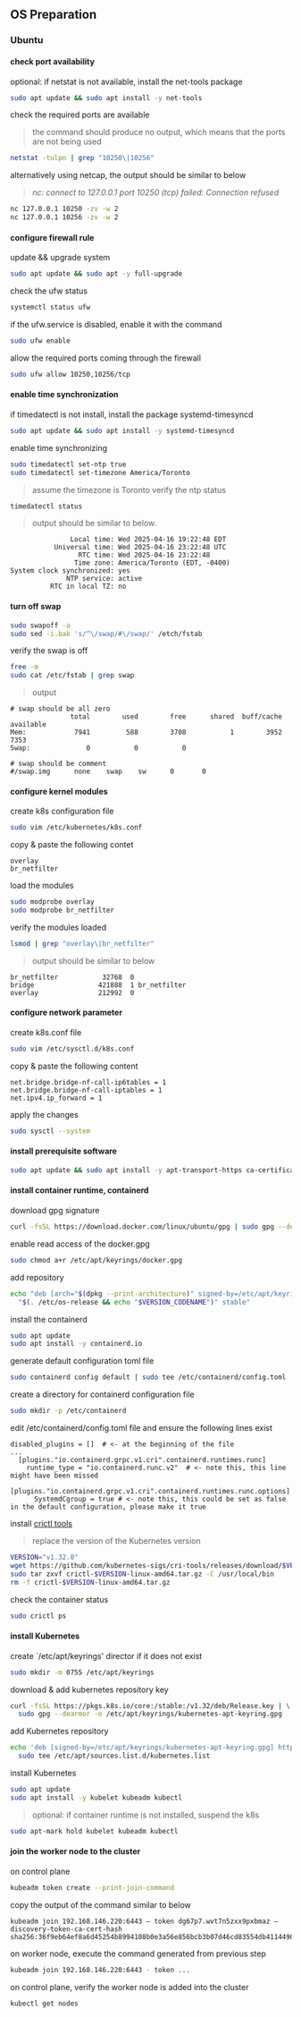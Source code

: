 ## OS Preparation
### Ubuntu  
#### check port availability  
optional: if netstat is not available, install the net-tools package
```bash
sudo apt update && sudo apt install -y net-tools
```
check the required ports are available  
> the command should produce no output, which means that the ports are not being used
```bash
netstat -tulpn | grep "10250\|10256"
```
alternatively using netcap, the output should be similar to below  
> *nc: connect to 127.0.0.1 port 10250 (tcp) failed: Connection refused*
```bash
nc 127.0.0.1 10250 -zv -w 2
nc 127.0.0.1 10256 -zv -w 2
```
#### configure firewall rule
update && upgrade system
```bash
sudo apt update && sudo apt -y full-upgrade
```
check the ufw status
```bash
systemctl status ufw
```
if the ufw.service is disabled, enable it with the command
```bash
sudo ufw enable
```
allow the required ports coming through the firewall
```bash
sudo ufw allow 10250,10256/tcp
```
#### enable time synchronization
if timedatectl is not install, install the package systemd-timesyncd
```bash
sudo apt update && sudo apt install -y systemd-timesyncd
```
enable time synchronizing
```bash
sudo timedatectl set-ntp true
sudo timedatectl set-timezone America/Toronto
```
> assume the timezone is Toronto
verify the ntp status
```bash
timedatectl status
```
> output should be similar to below.
```
               Local time: Wed 2025-04-16 19:22:48 EDT
           Universal time: Wed 2025-04-16 23:22:48 UTC
                 RTC time: Wed 2025-04-16 23:22:48
                Time zone: America/Toronto (EDT, -0400)
System clock synchronized: yes
              NTP service: active
          RTC in local TZ: no
```
#### turn off swap
```bash
sudo swapoff -a
sudo sed -i.bak 's/^\/swap/#\/swap/' /etch/fstab
```
verify the swap is off
```bash
free -m
sudo cat /etc/fstab | grep swap
```
> output 
```
# swap should be all zero
               total        used        free      shared  buff/cache   available
Mem:            7941         588        3708           1        3952        7353
Swap:              0           0           0

# swap should be comment
#/swap.img      none    swap    sw      0       0
```
#### configure kernel modules
create k8s configuration file
```bash
sudo vim /etc/kubernetes/k8s.conf
```
copy & paste the following contet
```
overlay
br_netfilter
```
load the modules
```bash
sudo modprobe overlay
sudo modprobe br_netfilter
```
verify the modules loaded
```bash
lsmod | grep "overlay\|br_netfilter"
```
> output should be similar to below
```
br_netfilter           32768  0
bridge                421888  1 br_netfilter
overlay               212992  0
```
#### configure network parameter
create k8s.conf file
```bash
sudo vim /etc/sysctl.d/k8s.conf
```
copy & paste the following content
```
net.bridge.bridge-nf-call-ip6tables = 1
net.bridge.bridge-nf-call-iptables = 1
net.ipv4.ip_forward = 1
```
apply the changes
```bash
sudo sysctl --system
```
#### install prerequisite software
```bash
sudo apt update && sudo apt install -y apt-transport-https ca-certificates curl gpg gnupg2 software-properties-common
```
#### install container runtime, containerd
download gpg signature
```bash
curl -fsSL https://download.docker.com/linux/ubuntu/gpg | sudo gpg --dearmor -o /etc/apt/keyrings/docker.gpg
```
enable read access of the docker.gpg
```bash
sudo chmod a+r /etc/apt/keyrings/docker.gpg
```
add repository
```bash
echo "deb [arch="$(dpkg --print-architecture)" signed-by=/etc/apt/keyrings/docker.gpg] https://download.docker.com/linux/ubuntu \
  "$(. /etc/os-release && echo "$VERSION_CODENAME")" stable"
```
install the containerd
```bash
sudo apt update
sudo apt install -y containerd.io
```
generate default configuration toml file
```bash
sudo containerd config default | sudo tee /etc/containerd/config.toml
```
create a directory for containerd configuration file
```bash
sudo mkdir -p /etc/containerd
```
edit /etc/containerd/config.toml file and ensure the following lines exist
```
disabled_plugins = []  # <- at the beginning of the file
...
  [plugins."io.containerd.grpc.v1.cri".containerd.runtimes.runc]
    runtime_type = "io.containerd.runc.v2"  # <- note this, this line might have been missed
    [plugins."io.containerd.grpc.v1.cri".containerd.runtimes.runc.options]
      SystemdCgroup = true # <- note this, this could be set as false in the default configuration, please make it true
```
install [crictl tools](https://github.com/kubernetes-sigs/cri-tools/blob/master/docs/crictl.md)
> replace the version of the Kubernetes version
```bash
VERSION="v1.32.0"
wget https://github.com/kubernetes-sigs/cri-tools/releases/download/$VERSION/crictl-$VERSION-linux-amd64.tar.gz
sudo tar zxvf crictl-$VERSION-linux-amd64.tar.gz -C /usr/local/bin
rm -f crictl-$VERSION-linux-amd64.tar.gz
```
check the container status
```bash
sudo crictl ps
```
#### install Kubernetes
create `/etc/apt/keyrings' director if it does not exist
```bash
sudo mkdir -m 0755 /etc/apt/keyrings
```
download & add kubernetes repository key
```bash
curl -fsSL https://pkgs.k8s.io/core:/stable:/v1.32/deb/Release.key | \
  sudo gpg --dearmor -o /etc/apt/keyrings/kubernetes-apt-keyring.gpg
```
add Kubernetes repository
```bash
echo 'deb [signed-by=/etc/apt/keyrings/kubernetes-apt-keyring.gpg] https://pkgs.k8s.io/core:/stable:/v1.32/deb/ /' | \
  sudo tee /etc/apt/sources.list.d/kubernetes.list
```
install Kubernetes
```bash
sudo apt update
sudo apt install -y kubelet kubeadm kubectl
```
> optional: if container runtime is not installed, suspend the k8s
```bash
sudo apt-mark hold kubelet kubeadm kubectl
```
#### join the worker node to the cluster
on control plane
```bash
kubeadm token create --print-join-command
```
copy the output of the command similar to below
```
kubeadm join 192.168.146.220:6443 — token dg67p7.wvt7n5zxx9pxbmaz — discovery-token-ca-cert-hash sha256:36f9eb64ef8a6d45254b8994108b0e3a56e856bcb3b07d46cd83554db4114490
```
on worker node, execute the command generated from previous step
```bash
kubeadm join 192.168.146.220:6443 - token ...
```
on control plane, verify the worker node is added into the cluster
```bash
kubectl get nodes
```








